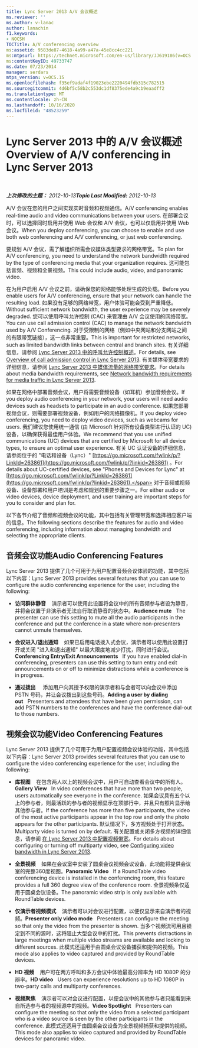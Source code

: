 ```yaml
---
title: Lync Server 2013 A/V 会议概述
ms.reviewer: ''
ms.author: v-lanac
author: lanachin
f1.keywords:
- NOCSH
TOCTitle: A/V conferencing overview
ms:assetid: 9583de87-4618-4a99-a47a-45e8cc4cc221
ms:mtpsurl: https://technet.microsoft.com/en-us/library/JJ619186(v=OCS.15)
ms:contentKeyID: 49733747
ms.date: 07/23/2014
manager: serdars
mtps_version: v=OCS.15
ms.openlocfilehash: f35ef9adaf4f19023ebe2220494fdb315c782515
ms.sourcegitcommit: 4d6bf5c58b2c553dc1df8375ede4a9cb9eaadff2
ms.translationtype: MT
ms.contentlocale: zh-CN
ms.lasthandoff: 10/16/2020
ms.locfileid: "48523259"
---
```

# <a name="overview-of-av-conferencing-in-lync-server-2013"></a><span data-ttu-id="09bef-102">Lync Server 2013 中的 A/V 会议概述</span><span class="sxs-lookup"><span data-stu-id="09bef-102">Overview of A/V conferencing in Lync Server 2013</span></span>

<div data-xmlns="http://www.w3.org/1999/xhtml">

<div class="topic" data-xmlns="http://www.w3.org/1999/xhtml" data-msxsl="urn:schemas-microsoft-com:xslt" data-cs="https://msdn.microsoft.com/">

<div data-asp="https://msdn2.microsoft.com/asp">



</div>

<div id="mainSection">

<div id="mainBody">

<span> </span>

<span data-ttu-id="09bef-103">_**上次修改的主题：** 2012-10-13_</span><span class="sxs-lookup"><span data-stu-id="09bef-103">_**Topic Last Modified:** 2012-10-13_</span></span>

<span data-ttu-id="09bef-104">A/V 会议在您的用户之间实现实时音频和视频通信。</span><span class="sxs-lookup"><span data-stu-id="09bef-104">A/V conferencing enables real-time audio and video communications between your users.</span></span> <span data-ttu-id="09bef-105">在部署会议时，可以选择同时启用并使用 Web 会议和 A/V 会议，也可以仅启用并使用 Web 会议。</span><span class="sxs-lookup"><span data-stu-id="09bef-105">When you deploy conferencing, you can choose to enable and use both web conferencing and A/V conferencing, or just web conferencing.</span></span>

<span data-ttu-id="09bef-106">要规划 A/V 会议，需了解组织所需会议媒体类型要求的网络带宽。</span><span class="sxs-lookup"><span data-stu-id="09bef-106">To plan for A/V conferencing, you need to understand the network bandwidth required by the type of conferencing media that your organization requires.</span></span> <span data-ttu-id="09bef-107">这可能包括音频、视频和全景视频。</span><span class="sxs-lookup"><span data-stu-id="09bef-107">This could include audio, video, and panoramic video.</span></span>

<span data-ttu-id="09bef-108">在为用户启用 A/V 会议之前，请确保您的网络能够处理生成的负载。</span><span class="sxs-lookup"><span data-stu-id="09bef-108">Before you enable users for A/V conferencing, ensure that your network can handle the resulting load.</span></span> <span data-ttu-id="09bef-109">如果没有足够的网络带宽，用户体验可能会受到严重降低。</span><span class="sxs-lookup"><span data-stu-id="09bef-109">Without sufficient network bandwidth, the user experience may be severely degraded.</span></span> <span data-ttu-id="09bef-110">您可以使用呼叫允许控制 (CAC) 来管理由 A/V 会议使用的网络带宽。</span><span class="sxs-lookup"><span data-stu-id="09bef-110">You can use call admission control (CAC) to manage the network bandwidth used by A/V Conferencing.</span></span> <span data-ttu-id="09bef-111">对于受限制的网络（例如中央网站和分支网站之间的有限带宽链接），这一点非常重要。</span><span class="sxs-lookup"><span data-stu-id="09bef-111">This is important for restricted networks, such as limited bandwidth links between central and branch sites.</span></span> <span data-ttu-id="09bef-112">有关详细信息，请参阅 [Lync Server 2013 中的呼叫允许控制概述](lync-server-2013-overview-of-call-admission-control.md)。</span><span class="sxs-lookup"><span data-stu-id="09bef-112">For details, see [Overview of call admission control in Lync Server 2013](lync-server-2013-overview-of-call-admission-control.md).</span></span> <span data-ttu-id="09bef-113">有关媒体带宽要求的详细信息，请参阅 [Lync Server 2013 中媒体流量的网络带宽要求](lync-server-2013-network-bandwidth-requirements-for-media-traffic.md)。</span><span class="sxs-lookup"><span data-stu-id="09bef-113">For details about media bandwidth requirements, see [Network bandwidth requirements for media traffic in Lync Server 2013](lync-server-2013-network-bandwidth-requirements-for-media-traffic.md).</span></span>

<span data-ttu-id="09bef-114">如果在网络中部署音频会议，用户将需要音频设备（如耳机）参加音频会议。</span><span class="sxs-lookup"><span data-stu-id="09bef-114">If you deploy audio conferencing in your network, your users will need audio devices such as headsets to participate in an audio conference.</span></span> <span data-ttu-id="09bef-115">如果您部署视频会议，则需要部署视频设备，例如用户的网络摄像机。</span><span class="sxs-lookup"><span data-stu-id="09bef-115">If you deploy video conferencing, you need to deploy video devices, such as webcams for users.</span></span> <span data-ttu-id="09bef-116">我们建议您使用统一通信 (由 Microsoft 针对所有设备类型进行认证的 UC) 设备，以确保获得最佳用户体验。</span><span class="sxs-lookup"><span data-stu-id="09bef-116">We recommend that you use unified communications (UC) devices that are certified by Microsoft for all device types, to ensure an optimal user experience.</span></span> <span data-ttu-id="09bef-117">有关 UC 认证设备的详细信息，请参阅位于的 "电话和设备（Lync）" [https://go.microsoft.com/fwlink/p/?LinkId=263861](https://go.microsoft.com/fwlink/p/?linkid=263861) 。</span><span class="sxs-lookup"><span data-stu-id="09bef-117">For details about UC-certified devices, see "Phones and Devices for Lync" at [https://go.microsoft.com/fwlink/p/?LinkId=263861](https://go.microsoft.com/fwlink/p/?linkid=263861).</span></span> <span data-ttu-id="09bef-118">对于音频或视频设备、设备部署和用户培训是考虑和规划的重要步骤之一。</span><span class="sxs-lookup"><span data-stu-id="09bef-118">For either audio or video devices, device deployment, and user training are important steps for you to consider and plan for.</span></span>

<span data-ttu-id="09bef-119">以下各节介绍了音频和视频会议的功能，其中包括有关管理带宽和选择相应客户端的信息。</span><span class="sxs-lookup"><span data-stu-id="09bef-119">The following sections describe the features for audio and video conferencing, including information about managing bandwidth and selecting the appropriate clients.</span></span>

<div>

## <a name="audio-conferencing-features"></a><span data-ttu-id="09bef-120">音频会议功能</span><span class="sxs-lookup"><span data-stu-id="09bef-120">Audio Conferencing Features</span></span>

<span data-ttu-id="09bef-121">Lync Server 2013 提供了几个可用于为用户配置音频会议体验的功能，其中包括以下内容：</span><span class="sxs-lookup"><span data-stu-id="09bef-121">Lync Server 2013 provides several features that you can use to configure the audio conferencing experience for the user, including the following:</span></span>

  - <span data-ttu-id="09bef-122">**访问群体静音**    演示者可以使用此设置将会议中的所有音频参与者设为静音，并将会议置于非演示者无法自行取消静音的状态中。</span><span class="sxs-lookup"><span data-stu-id="09bef-122">**Audience mute**   The presenter can use this setting to mute all the audio participants in the conference and put the conference in a state where non-presenters cannot unmute themselves.</span></span>

  - <span data-ttu-id="09bef-123">**会议进入/退出通知**    如果已启用电话拨入式会议，演示者可以使用此设置打开或关闭 "进入和退出通知" 以最大限度地减少打扰，同时进行会议。</span><span class="sxs-lookup"><span data-stu-id="09bef-123">**Conferencing Entry/Exit Announcements**   If you have enabled dial-in conferencing, presenters can use this setting to turn entry and exit announcements on or off to minimize distractions while a conference is in progress.</span></span>

  - <span data-ttu-id="09bef-124">**通过拨出**     添加用户向其授予权限的演示者和与会者可以向会议中添加 PSTN 号码，并让会议拨出到这些号码。</span><span class="sxs-lookup"><span data-stu-id="09bef-124">**Adding a user by dialing out**   Presenters and attendees that have been given permission, can add PSTN numbers to the conferences and have the conference dial-out to those numbers.</span></span>

</div>

<div>

## <a name="video-conferencing-features"></a><span data-ttu-id="09bef-125">视频会议功能</span><span class="sxs-lookup"><span data-stu-id="09bef-125">Video Conferencing Features</span></span>

<span data-ttu-id="09bef-126">Lync Server 2013 提供了几个可用于为用户配置视频会议体验的功能，其中包括以下内容：</span><span class="sxs-lookup"><span data-stu-id="09bef-126">Lync Server 2013 provides several features that you can use to configure the video conferencing experience for the user, including the following:</span></span>

  - <span data-ttu-id="09bef-127">**库视图**    在包含两人以上的视频会议中，用户可自动查看会议中的所有人。</span><span class="sxs-lookup"><span data-stu-id="09bef-127">**Gallery View**   In video conferences that have more than two people, users automatically see everyone in the conference.</span></span> <span data-ttu-id="09bef-128">如果会议具有五个以上的参与者，则最活跃的参与者的视频显示在顶部行中，并且只有照片显示给其他参与者。</span><span class="sxs-lookup"><span data-stu-id="09bef-128">If the conference has more than five participants, the video of the most active participants appear in the top row and only the photo appears for the other participants.</span></span> <span data-ttu-id="09bef-129">默认情况下，多方视频处于打开状态。</span><span class="sxs-lookup"><span data-stu-id="09bef-129">Multiparty video is turned on by default.</span></span> <span data-ttu-id="09bef-130">有关配置或关闭多方视频的详细信息，请参阅 [在 Lync Server 2013 中配置视频带宽](lync-server-2013-configuring-video-bandwidth.md)。</span><span class="sxs-lookup"><span data-stu-id="09bef-130">For details about configuring or turning off multiparty video, see [Configuring video bandwidth in Lync Server 2013](lync-server-2013-configuring-video-bandwidth.md).</span></span>

  - <span data-ttu-id="09bef-131">**全景视频**    如果在会议室中安装了圆桌会议视频会议设备，此功能将提供会议室的完整360度视图。</span><span class="sxs-lookup"><span data-stu-id="09bef-131">**Panoramic Video**   If a RoundTable video conferencing device is installed in the conferencing room, this feature provides a full 360 degree view of the conference room.</span></span> <span data-ttu-id="09bef-132">全景视频条仅适用于圆桌会议设备。</span><span class="sxs-lookup"><span data-stu-id="09bef-132">The panoramic video strip is only available with RoundTable devices.</span></span>

  - <span data-ttu-id="09bef-133">**仅演示者视频模式**    演示者可以对会议进行配置，以便仅显示来自演示者的视频。</span><span class="sxs-lookup"><span data-stu-id="09bef-133">**Presenter only video mode**   Presenters can configure the meeting so that only the video from the presenter is shown.</span></span> <span data-ttu-id="09bef-134">当多个视频流可用且锁定到不同的源时，这将阻止大型会议中的打扰。</span><span class="sxs-lookup"><span data-stu-id="09bef-134">This prevents distractions in large meetings when multiple video streams are available and locking to different sources.</span></span> <span data-ttu-id="09bef-135">此模式还适用于由圆桌会议设备捕获和提供的视频。</span><span class="sxs-lookup"><span data-stu-id="09bef-135">This mode also applies to video captured and provided by RoundTable devices.</span></span>

  - <span data-ttu-id="09bef-136">**HD 视频**    用户可在两方呼叫和多方会议中体验最高分辨率为 HD 1080P 的分辨率。</span><span class="sxs-lookup"><span data-stu-id="09bef-136">**HD video**   Users can experience resolutions up to HD 1080P in two-party calls and multiparty conferences.</span></span>

  - <span data-ttu-id="09bef-137">**视频聚焦**    演示者可以对会议进行配置，以便会议中的其他参与者只能看到来自所选参与者的视频源中的视频。</span><span class="sxs-lookup"><span data-stu-id="09bef-137">**Video Spotlight**   Presenters can configure the meeting so that only the video from a selected participant who is a video source is seen by the other participants in the conference.</span></span> <span data-ttu-id="09bef-138">此模式还适用于由圆桌会议设备为全景视频捕获和提供的视频。</span><span class="sxs-lookup"><span data-stu-id="09bef-138">This mode also applies to video captured and provided by RoundTable devices for panoramic video.</span></span>

</div>

</div>

<span> </span>

</div>

</div>

</div>

